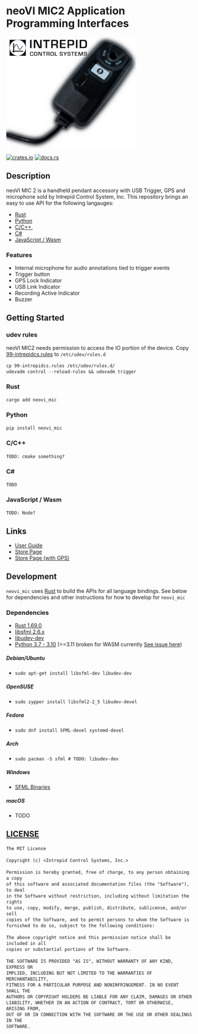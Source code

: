 # neoVI MIC2 Application Programming Interfaces



![neoVI MIC2 Picture](neoVI-MIC-2.png)

[![crates.io](https://img.shields.io/crates/v/neovi-mic.svg)](https://crates.io/crates/neovi_mic)
[![docs.rs](https://docs.rs/neovi_mic/badge.svg)](https://docs.rs/neovi_mic/)
<!-- [![CI](https://github.com/intrepidcs/neovi_mic/workflows/CI/badge.svg)](https://github.com/intrepidcs/neovi_mic/actions) -->

## **Description**

neoVI MIC 2 is a handheld pendant accessory with USB Trigger, GPS and microphone sold by Intrepid Control System, Inc. This repository brings an easy to use API for the following langauges:

- [Rust](https://www.rust-lang.org/)
- [Python](https://www.python.org)
- [C/C++](https://en.wikipedia.org/wiki/C_(programming_language)),
- [C#](https://en.wikipedia.org/wiki/C_Sharp_(programming_language))
- [JavaScript / Wasm](https://webassembly.org/)


### Features
- Internal microphone for audio annotations tied to trigger events
- Trigger button
- GPS Lock Indicator 
- USB Link Indicator
- Recording Active Indicator
- Buzzer

## **Getting Started**


### udev rules

neoVI MIC2 needs permission to access the IO portion of the device.
Copy [99-intrepidcs.rules](99-intrepidcs.rules) to `/etc/udev/rules.d`
```
cp 99-intrepidcs.rules /etc/udev/rules.d/
udevadm control --reload-rules && udevadm trigger
```

### **Rust**

`cargo add neovi_mic`

### **Python**

`pip install neovi_mic`


### **C/C++**

`TODO: cmake something?`


### **C#**

`TODO`


### **JavaScript / Wasm**

`TODO: Node?`


## **Links**

- [User Guide](https://cdn.intrepidcs.net/guides/neoVI-MIC2/)
- [Store Page](https://store.intrepidcs.com/product/neovi-mic-2)
- [Store Page (with GPS)](https://store.intrepidcs.com/product/neovi-mic-2-gps)


## **Development**

`neovi_mic` uses [Rust](https://www.rust-lang.org/) to build the APIs for all language bindings. See below for dependencies and other instructions for how to develop for `neovi_mic`

### **Dependencies**

- [Rust 1.69.0](https://www.rust-lang.org/)
- [libsfml 2.6.x](http://www.sfml-dev.org/)
- [libudev-dev](https://pkgs.org/search/?q=libudev-dev)
- [Python 3.7 - 3.10](http://python.org) (>=3.11 broken for WASM currently [See issue here](https://github.com/wasmerio/wasmer-python/issues/696))

##### Debian/Ubuntu
- ```sudo apt-get install libsfml-dev libudev-dev```

##### OpenSUSE

- ```sudo zypper install libsfml2-2_5 libudev-devel```

##### Fedora

- ```sudo dnf install SFML-devel systemd-devel```

##### Arch

- ```sudo pacman -S sfml # TODO: libudev-dev```

##### Windows

- [SFML Binaries](https://www.sfml-dev.org/download/sfml/2.6.0/)

##### macOS

- TODO

## **[LICENSE](LICENSE)**

```
The MIT License

Copyright (c) <Intrepid Control Systems, Inc.>

Permission is hereby granted, free of charge, to any person obtaining a copy
of this software and associated documentation files (the "Software"), to deal
in the Software without restriction, including without limitation the rights
to use, copy, modify, merge, publish, distribute, sublicense, and/or sell
copies of the Software, and to permit persons to whom the Software is
furnished to do so, subject to the following conditions:

The above copyright notice and this permission notice shall be included in all
copies or substantial portions of the Software.

THE SOFTWARE IS PROVIDED "AS IS", WITHOUT WARRANTY OF ANY KIND, EXPRESS OR
IMPLIED, INCLUDING BUT NOT LIMITED TO THE WARRANTIES OF MERCHANTABILITY,
FITNESS FOR A PARTICULAR PURPOSE AND NONINFRINGEMENT. IN NO EVENT SHALL THE
AUTHORS OR COPYRIGHT HOLDERS BE LIABLE FOR ANY CLAIM, DAMAGES OR OTHER
LIABILITY, WHETHER IN AN ACTION OF CONTRACT, TORT OR OTHERWISE, ARISING FROM,
OUT OF OR IN CONNECTION WITH THE SOFTWARE OR THE USE OR OTHER DEALINGS IN THE
SOFTWARE.
```